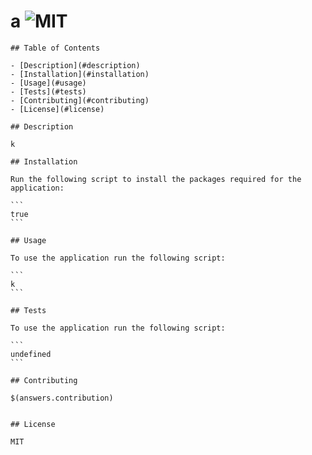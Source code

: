 # a ![MIT](https://img.shields.io/static/v1?label=undefinedmessage=License&color=green)
  
    
    ## Table of Contents
    
    - [Description](#description)
    - [Installation](#installation)
    - [Usage](#usage)
    - [Tests](#tests)
    - [Contributing](#contributing)
    - [License](#license)
    
    ## Description
  
    k
    
    ## Installation
    
    Run the following script to install the packages required for the application:
    
    ```
    true
    ```
    
    ## Usage
    
    To use the application run the following script:
    
    ```
    k
    ```
    
    ## Tests
    
    To use the application run the following script:
    
    ```
    undefined
    ```
    
    ## Contributing
  
    $(answers.contribution)
    
    
    ## License
  
    MIT
    
    